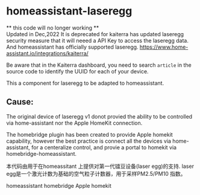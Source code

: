 


# homeassistant-laseregg

** this code will no longer working **   
Updated in Dec,2022
It is deprecated for kaiterra has updated laseregg security measure that it will neeed a API Key to access the laseregg data.
And homeassistant has officially supported laseregg. https://www.home-assistant.io/integrations/kaiterra/

Be aware that in the Kaiterra dashboard, you need to search `article` in the source code to identify the UUID for each of your
device.



This a component for laseregg to be adapted to homeassistant.

## Cause: 

The original device of laseregg v1 donot provied the ability to be 
controlled via home-assistant nor the Apple HomeKit connection.

The homebridge plugin has been created to provide Apple homekit 
capability, however the best practice is  connect all the devices
via home-assistant, for a centeralize control, and provie a 
portal to homekit via homebridge-homeassistant.



本代码由用于在homeassitant 上提供对第一代镭豆设备(laser egg)的支持.
laser egg是一个激光计数为基础的空气粒子计数器，用于采样PM2.5/PM10
指数。




homeassistant
homebridge
Apple homekit


